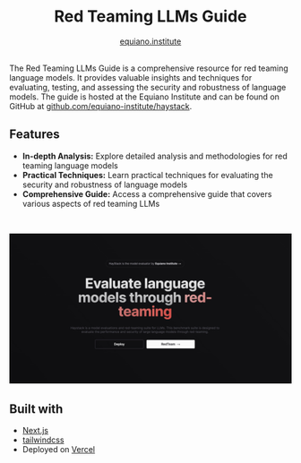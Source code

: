 <div align="center">
    <h1 align="center">Red Teaming LLMs Guide</h1>
 
</div>

<div align="center">
  <a href="https://equiano.institute">equiano.institute</a>
</div>
<br/>

The Red Teaming LLMs Guide is a comprehensive resource for red teaming language models. It provides valuable insights and techniques for evaluating, testing, and assessing the security and robustness of language models. The guide is hosted at the Equiano Institute and can be found on GitHub at [github.com/equiano-institute/haystack](https://github.com/equiano-institute/haystack).

## Features

- **In-depth Analysis:** Explore detailed analysis and methodologies for red teaming language models
- **Practical Techniques:** Learn practical techniques for evaluating the security and robustness of language models
- **Comprehensive Guide:** Access a comprehensive guide that covers various aspects of red teaming LLMs

<br/>

![](public/envshare.jpg)

## Built with

- [Next.js](https://nextjs.org)
- [tailwindcss](https://tailwindcss.com)
- Deployed on [Vercel](https://vercel.com) 

 